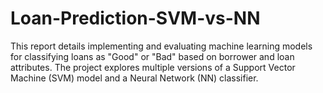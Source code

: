 # Loan-Prediction-SVM-vs-NN
This report details implementing and evaluating machine learning models for classifying loans as "Good" or "Bad" based on borrower and loan attributes. The project explores multiple versions of a Support Vector Machine (SVM) model and a Neural Network (NN) classifier. 
